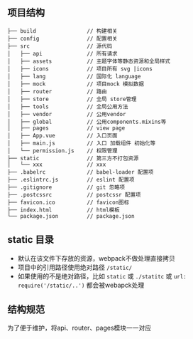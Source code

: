 ## 项目结构
```
├── build                // 构建相关  
├── config               // 配置相关
├── src                  // 源代码
│   ├── api              // 所有请求
│   ├── assets           // 主题字体等静态资源和全局样式
│   ├── icons            // 项目所有 svg |icons
│   ├── lang             // 国际化 language
│   ├── mock             // 项目mock 模拟数据
│   ├── router           // 路由
│   ├── store            // 全局 store管理
│   ├── tools            // 全局公用方法
│   ├── vendor           // 公用vendor
│   ├── global           // 公用components.mixins等
│   ├── pages            // view page
│   ├── App.vue          // 入口页面
│   ├── main.js          // 入口 加载组件 初始化等
│   └── permission.js    // 权限管理
├── static               // 第三方不打包资源
│   └── xxx              // xxx
├── .babelrc             // babel-loader 配置项
├── .eslintrc.js         // eslint 配置项
├── .gitignore           // git 忽略项
├── .postcssrc           // postcssr 配置项
├── favicon.ico          // favicon图标
├── index.html           // html模板
└── package.json         // package.json
```

## static 目录
- 默认在该文件下存放的资源，webpack不做处理直接拷贝
- 项目中的引用路径使用绝对路径 `/static/`
- 如果使用的不是绝对路径，比如 `static` 或 `./statitc` 或 `url: require('/static/..')` 都会被webapck处理

## 结构规范
为了便于维护，将api、router、pages模块一一对应